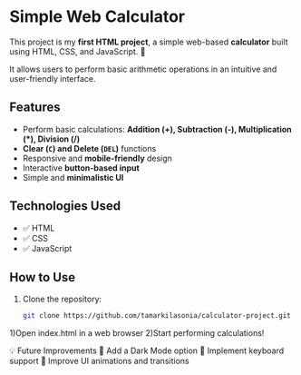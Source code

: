 # Simple Web Calculator

This project is my **first HTML project**, a simple web-based **calculator** built using HTML, CSS, and JavaScript. 🚀  

It allows users to perform basic arithmetic operations in an intuitive and user-friendly interface.  

## Features
- Perform basic calculations: **Addition (+), Subtraction (-), Multiplication (*), Division (/)**  
- **Clear (`C`) and Delete (`DEL`)** functions  
- Responsive and **mobile-friendly** design  
- Interactive **button-based input**  
- Simple and **minimalistic UI**  

## Technologies Used
- ✅ HTML 
- ✅ CSS
- ✅ JavaScript  


##  How to Use
1. Clone the repository:  
   ```bash
   git clone https://github.com/tamarkilasonia/calculator-project.git

1)Open index.html in a web browser
2)Start performing calculations!


💡 Future Improvements
🔹 Add a Dark Mode option
🔹 Implement keyboard support
🔹 Improve UI animations and transitions

